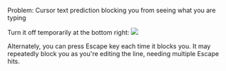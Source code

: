
Problem: Cursor text prediction blocking you from seeing what you are typing

Turn it off temporarily at the bottom right:
![](https://i.imgur.com/WKwV4MW.png)

Alternately, you can press Escape key each time it blocks you. It may repeatedly block you as you're editing the line, needing multiple Escape hits.